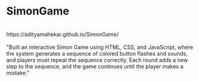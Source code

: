 # SimonGame
<br>
<link>https://adityamahekar.github.io/SimonGame/</link>
<br><br>
"Built an interactive Simon Game using HTML, CSS, and JavaScript, where the system generates a sequence of colored button flashes and sounds, and players must repeat the sequence correctly. Each round adds a new step to the sequence, and the game continues until the player makes a mistake."
